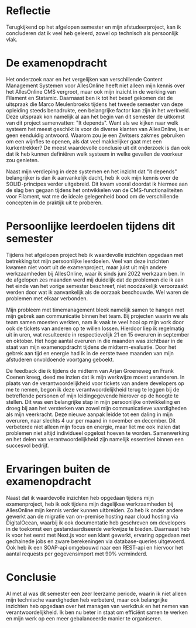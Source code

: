 # **Reflectie**

Terugkijkend op het afgelopen semester en mijn afstudeerproject, kan ik concluderen dat ik veel heb geleerd, zowel op technisch als persoonlijk vlak.

# De examenopdracht
Het onderzoek naar en het vergelijken van verschillende Content Management Systemen voor AllesOnline heeft niet alleen mijn kennis over het AllesOnline CMS vergroot, maar ook mijn inzicht in de werking van Filament en Statamic. Daarnaast ben ik tot het besef gekomen dat de uitspraak die Marco Meulenbroeks tijdens het tweede semester van deze opleiding steeds benadrukte, een belangrijke factor kan zijn in het werkveld. Deze uitspraak kon namelijk al aan het begin van dit semester de uitkomst van dit project samenvatten: "It depends". Want als we kijken naar welk systeem het meest geschikt is voor de diverse klanten van AllesOnline, is er geen eenduidig antwoord. Waarom zou je een Zwitsers zakmes gebruiken om een wijnfles te openen, als dat veel makkelijker gaat met een kurkentrekker? De meest waardevolle conclusie uit dit onderzoek is dan ook dat ik heb kunnen definiëren welk systeem in welke gevallen de voorkeur zou genieten.

Naast mijn verdieping in deze systemen en het inzicht dat "it depends" belangrijker is dan ik aanvankelijk dacht, heb ik ook mijn kennis over de SOLID-principes verder uitgebreid. Dit kwam vooral doordat ik hiermee aan de slag ben gegaan tijdens het ontwikkelen van de CMS-functionaliteiten voor Filament, wat me de ideale gelegenheid bood om de verschillende concepten in de praktijk uit te proberen.

# Persoonlijke leerdoelen tijdens dit semester
Tijdens het afgelopen project heb ik waardevolle inzichten opgedaan met betrekking tot mijn persoonlijke leerdoelen. Veel van deze inzichten kwamen niet voort uit de examenproject, maar juist uit mijn andere werkzaamheden bij AllesOnline, waar ik sinds juni 2022 werkzaam ben. In de afgelopen zes maanden werd mij duidelijk dat de problemen die ik aan het einde van het vorige semester beschreef, niet noodzakelijk veroorzaakt werden door wat ik aanvankelijk als de oorzaak beschouwde. Wel waren de problemen met elkaar verbonden.

Mijn probleem met timemanagement bleek namelijk samen te hangen met mijn gebrek aan communicatie binnen het team. Bij projecten waarin we als team samen moesten werkten, nam ik vaak te veel hooi op mijn vork door ook de tickets van anderen op te willen lossen. Hierdoor liep ik regelmatig uit in uren, wat resulteerde in respectievelijk 21 en 15 overuren in september en oktober. Het hoge aantal overuren in die maanden was zichtbaar in de staat van mijn examenopdracht tijdens de midterm-evaluatie. Door het gebrek aan tijd en energie had ik in de eerste twee maanden van mijn afstuderen onvoldoende voortgang geboekt.

De feedback die ik tijdens de midterm van Arjan Groeneweg en Frank Coenen kreeg, deed me inzien dat ik mijn werkwijze moest veranderen. In plaats van de verantwoordelijkheid voor tickets van andere developers op me te nemen, begon ik deze verantwoordelijkheid terug te leggen bij de betreffende personen of mijn leidingegevende hierover op de hoogte te stellen. Dit was een belangrijke stap in mijn persoonlijke ontwikkeling en droeg bij aan het versterken van zowel mijn communicatieve vaardigheden als mijn veerkracht. Deze nieuwe aanpak leidde tot een daling in mijn overuren, naar slechts 4 uur per maand in november en december. Dit verbeterde niet alleen mijn focus en energie, maar liet me ook inzien dat problemen niet altijd individueel opgelost hoeven te worden. Samenwerking en het delen van verantwoordelijkheid zijn namelijk essentieel binnen een succesvol bedrijf.

# Ervaringen buiten de examenopdracht
Naast dat ik waardevolle inzichten heb opgedaan tijdens mijn examenproject, heb ik ook tijdens mijn dagelijkse werkzaamheden bij AllesOnline mijn kennis verder kunnen uitbreiden. Zo heb ik onder andere gewerkt aan de migratie van on-premise hosting naar cloud hosting via DigitalOcean, waarbij ik ook documentatie heb geschreven om developers in de toekomst een gestandaardiseerde werkwijze te bieden. Daarnaast heb ik voor het eerst met Next.js voor een klant gewerkt, ervaring opgedaan met gechainede jobs en zware berekeningen via database-queries uitgevoerd. Ook heb ik een SOAP-api omgebouwd naar een REST-api en hiervoor het aantal requests per gegevensimport met 90% verminderd.

# Conclusie
Al met al was dit semester een zeer leerzame periode, waarin ik niet alleen mijn technische vaardigheden heb verbeterd, maar ook belangrijke inzichten heb opgedaan over het managen van werkdruk en het nemen van verantwoordelijkheid. Ik ben nu beter in staat om efficiënt samen te werken en mijn werk op een meer gebalanceerde manier te organiseren.